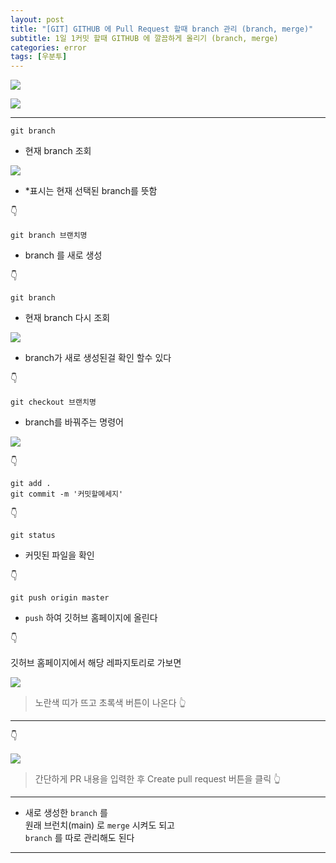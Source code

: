 ```yaml
---
layout: post
title: "[GIT] GITHUB 에 Pull Request 할때 branch 관리 (branch, merge)"
subtitle: 1일 1커밋 할때 GITHUB 에 깔끔하게 올리기 (branch, merge)
categories: error
tags: [우분투]
---
```


![](https://velog.velcdn.com/images/-__-/post/5659faaf-7958-4dd5-87de-41b77c28a76e/image.png)

![](https://velog.velcdn.com/images/-__-/post/3f75b25f-b97c-4a64-ae45-f9f41968a6f4/image.png)

---

`git branch`<br>

- 현재 branch 조회

![](https://velog.velcdn.com/images/-__-/post/9c9a902b-4782-4d8f-a840-b8a77fb63934/image.png)

- \*표시는 현재 선택된 branch를 뜻함

👇

`git branch 브랜치명`<br>

- branch 를 새로 생성

👇

`git branch`<br>

- 현재 branch 다시 조회

![](https://velog.velcdn.com/images/-__-/post/9862a5fd-d60f-41ca-8047-858c225d3e89/image.png)

- branch가 새로 생성된걸 확인 할수 있다

👇

`git checkout 브랜치명`

- branch를 바꿔주는 명령어

![](https://velog.velcdn.com/images/-__-/post/42be1371-abbd-4cbe-ab87-022e7539dcf9/image.png)

👇

`git add .`<br>
`git commit -m '커밋할메세지'`

👇

`git status`

- 커밋된 파일을 확인

👇

`git push origin master`

- `push` 하여 깃허브 홈페이지에 올린다

👇

깃허브 홈페이지에서 해당 레파지토리로 가보면

![](https://velog.velcdn.com/images/-__-/post/82c3a8cd-721f-4854-b1d8-11080f35b7af/image.png)

> 노란색 띠가 뜨고 초록색 버튼이 나온다 👆

<hr>
👇

![](https://velog.velcdn.com/images/-__-/post/ccdaf528-20bc-434c-a85b-967c93cabf8d/image.png)

> 간단하게 PR 내용을 입력한 후 Create pull request 버튼을 클릭 👆

<hr>

- 새로 생성한 `branch` 를 <br>
  원래 브런치(main) 로 `merge` 시켜도 되고<br>
  `branch` 를 따로 관리해도 된다

---
